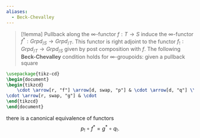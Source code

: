 ```yaml
---
aliases:
  - Beck-Chevalley
---
```


>[!lemma]
Pullback along the $\infty$-functor $f: T \to S$ induce the $\infty$-functor $f^* : Grpd_{/S} \to Grpd_{/T}$.  This functor is right adjoint to the functor $f_{!}: Grpd_{/T} \to Grpd_{/S}$  given by post composition with $f$. The following **Beck-Chevalley** condition holds for $\infty$-groupoids: given a pullback square
```tikz
\usepackage{tikz-cd}
\begin{document}
\begin{tikzcd}
	\cdot \arrow[r, "f"] \arrow[d, swap, "p"] & \cdot \arrow[d, "q"] \\
\cdot \arrow[r, swap, "g"] & \cdot
\end{tikzcd}
\end{document}
```

there is a canonical equivalence of functors $$p_{!} \circ f^{*} = g^{*} \circ q_{{!}}.$$ 